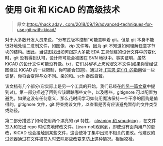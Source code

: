 # 使用 Git 和 KiCAD 的高级技术

> 原文:[https://hack aday . com/2018/09/19/advanced-techniques-for-use-git-with-kicad/](https://hackaday.com/2018/09/19/advanced-techniques-for-using-git-with-kicad/)

对于大多数开发人员来说，“分布式版本控制”可能意味着 git。但是 git 本身不能很好地处理二进制文件，如图像、zip 文件等，因为 git 不知道如何理解任意字节块的结构。因此，当试图找出如何跟踪大多数 EDA 工具创建的设计文件中的变化时，git 没有得到认可，设计师可能会被困在 SVN 地狱中。事实证明，虽然 KiCAD 的设计文件可能没有像。txt，它们*从根本上来说是*文本文件(如果你曾经试图绕过 KiCAD 的一些限制，你可能会知道)。通过对[【吉恩·诺尔】的指南](https://jnavila.github.io/plotkicadsch/)做一些调整，你将会变得与众不同。亲的和。sch 泰然自若。

该文档有几个部分(它实际上是另一个工具的开始，我们已经在[的另一篇文章](https://hackaday.com/2018/09/19/visual-schematic-diffs-in-kicad-help-find-changes/)中提到过)。第一部分描述了回购应该跟踪哪些文件，以及哪些。gitignore 可以配置为避免。如果这没有任何意义，那么花时间学习如何用魔法保持一个干净的回购是值得的。gitignore 文件，git 将查找该文件，以查看是否有应该避免暂存的文件类型或路径。

第二部分描述了如何使用两个漂亮的 git 特性， [cleaning 和 smudging](https://git-scm.com/book/en/v2/Customizing-Git-Git-Attributes#_keyword_expansion) ，在文件签入和签出 repo 时动态地修改文件。[jean-nol]观察到，即使没有面向用户的更改，KiCAD 也会接触到某些文件，这会使补丁集中出现不相关的更改。他建议的过滤器通过在文件被签入时去除那些改变来防止这种情况。相当狡猾。